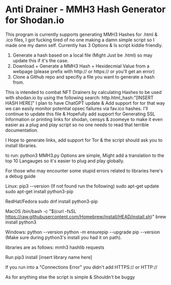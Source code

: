 # Anti Drainer - MMH3 Hash Generator for Shodan.io

This program is currently supports generating MMH3 Hashes for .html & .ico files, I got fucking tired of no one making a damn simple script so I made one my damn self.
Currently has 3 Options & Is script kiddie friendly.

1. Generate a hash based on a local file (Might Just be .html) so may update this if it's the case.
2. Download + Generate a MMH3 Hash + Hexidecmial Value from a webpage (please prefix with http:// or https:// or you'll get an error)
3. Clone a Github repo and specifiy a file you want to generate a hash from.

This is intended to combat NFT Drainers by calculating Hashes to be used with shodan.io by using the following search: http.html_hash:"[INSERT HASH HERE]" I plan to have ChatGPT update & Add support for tor that way we can easily monitor potential opsec failures via fav.ico hashes. I'll continue to update this file & Hopefully add support for Generating SSL Information or printing links for shodan, censys & zoomeye to make it even easier as a plug and play script so no one needs to read that terrible documentation.

I Hope to generate links, add support for Tor & the script should ask you to install libraries.

to run: python3 MMH3.py 
Options are simple, Might add a translation to the top 10 Langauges so it's easier to plug and play globally.


For those who may encounter some stupid errors related to libraries here's a debug guide

Linux: 
pip3 --version (If not found run the following)
sudo apt-get update
sudo apt-get install python3-pip

RedHat/Fedora
sudo dnf install python3-pip

MacOS 
/bin/bash -c "$(curl -fsSL https://raw.githubusercontent.com/Homebrew/install/HEAD/install.sh)"
brew install python3

Windows:
python --version
python -m ensurepip --upgrade
pip --version
(Make sure during python3's install you had it on path).

libraries are as follows:
mmh3
hashlib
requests

Run pip3 install [insert library name here]


If you run into a "Connections Error" you didn't add HTTPS:// or HTTP:// 

As for anything else the script is simple & Shouldn't be buggy
